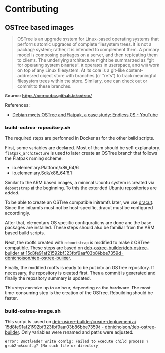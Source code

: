 # Contributing

## OSTree based images

> OSTree is an upgrade system for Linux-based operating systems that performs atomic upgrades of complete filesystem trees. It is not a package system; rather, it is intended to complement them. A primary model is composing packages on a server, and then replicating them to clients. The underlying architecture might be summarized as “git for operating system binaries”. It operates in userspace, and will work on top of any Linux filesystem. At its core is a git-like content-addressed object store with branches (or “refs”) to track meaningful filesystem trees within the store. Similarly, one can check out or commit to these branches.

Source: https://ostreedev.github.io/ostree/

References:
- [Debian meets OSTree and Flatpak, a case study: Endless OS - YouTube](https://www.youtube.com/watch?v=XNDlCADG4ws)

### build-ostree-repository.sh

The required steps are performed in Docker as for the other build scripts.

First, some variables are declared. Most of them should be self-explanatory. `flatpak_architecture` is used to later create an OSTree branch that follows the Flatpak naming scheme:

- io.elementary.Platform/x86_64/6
- io.elementary.Sdk/x86_64/6.1

Similar to the ARM based images, a minimal Ubuntu system is created via `debootstrap` at the beginning. To this the extended Ubuntu repositories are added.

To be able to create an OSTree compatible initramfs later, we use [dracut](https://dracut.wiki.kernel.org/index.php/Main_Page). Since the initramfs must not be host-specific, dracut must be configured accordingly.

After that, elementary OS specific configurations are done and the base packages are installed. These steps should also be familiar from the ARM based build scripts.

Next, the rootfs created with `debootstrap` is modified to make it OSTree compatible. These steps are based on [deb-ostree-builder/deb-ostree-builder at 15d8fe91af21592bf323fbf9aaf03b86bbe7359d · dbnicholson/deb-ostree-builder](https://github.com/dbnicholson/deb-ostree-builder/blob/15d8fe91af21592bf323fbf9aaf03b86bbe7359d/deb-ostree-builder).

Finally, the modified rootfs is ready to be put into an OSTree repository. If necessary, the repository is created first. Then a commit is generated and finally the repository summary is updated.

This step can take up to an hour, depending on the hardware. The most time-consuming step is the creation of the OSTree. Rebuilding should be faster.

### build-ostree-image.sh

This script is based on [deb-ostree-builder/create-deployment at 15d8fe91af21592bf323fbf9aaf03b86bbe7359d - dbnicholson/deb-ostree-builder](https://github.com/dbnicholson/deb-ostree-builder/blob/15d8fe91af21592bf323fbf9aaf03b86bbe7359d/create-deployment). Only variables were renamed and paths were adjusted.

```
error: Bootloader write config: Failed to execute child process ?grub2-mkconfig? (No such file or directory)
```
